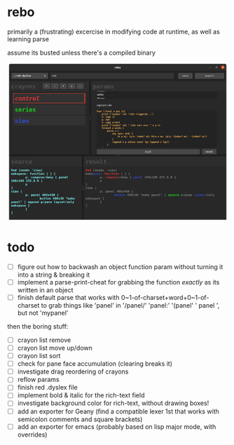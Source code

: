 # rebo
primarily a (frustrating) excercise in modifying code at runtime, as well as learning parse

assume its busted unless there's a compiled binary

![screenie](210407_rebo_screenie.png)

# todo
- [ ] figure out how to backwash an object function param without turning it into a string & breaking it
- [ ] implement a parse-print-cheat for grabbing the function *exactly* as its written in an object
- [ ] finish default parse that works with 0\~1-of-charset+word+0\~1-of-charset to grab things like 'panel' in '/panel/' 'panel:' '(panel' ' panel ', but not 'mypanel'

then the boring stuff:
- [ ] crayon list remove
- [ ] crayon list move up/down
- [ ] crayon list sort
- [ ] check for pane face accumulation (clearing breaks it)
- [ ] investigate drag reordering of crayons
- [ ] reflow params
- [ ] finish red .dyslex file
- [ ] implement bold & italic for the rich-text field
- [ ] investigate background color for rich-text, without drawing boxes!
- [ ] add an exporter for Geany (find a compatible lexer 1st that works with semicolon comments and square brackets)
- [ ] add an exporter for emacs (probably based on lisp major mode, with overrides)
